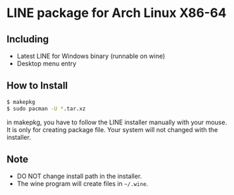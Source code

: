 # LINE package for Arch Linux X86-64

## Including

- Latest LINE for Windows binary (runnable on wine)
- Desktop menu entry

## How to Install

```bash
$ makepkg
$ sudo pacman -U *.tar.xz
```

in makepkg, you have to follow the LINE installer manually with your mouse.
It is only for creating package file. Your system will not changed with the installer.

## Note

- DO NOT change install path in the installer.
- The wine program will create files in `~/.wine`.

